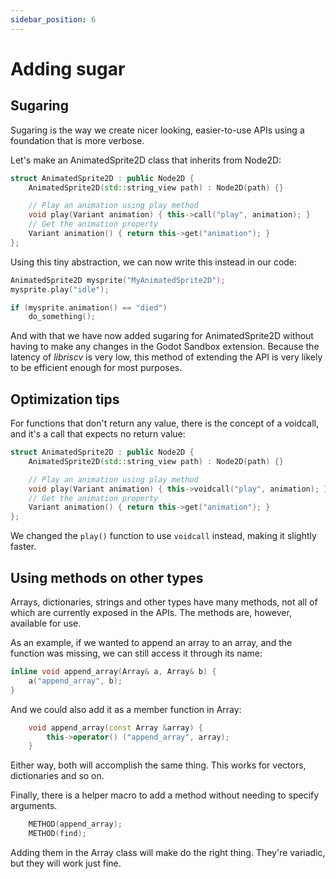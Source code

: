 ```yaml
---
sidebar_position: 6
---
```


# Adding sugar

## Sugaring

Sugaring is the way we create nicer looking, easier-to-use APIs using a foundation that is more verbose.

Let's make an AnimatedSprite2D class that inherits from Node2D:

```cpp
struct AnimatedSprite2D : public Node2D {
	AnimatedSprite2D(std::string_view path) : Node2D(path) {}

	// Play an animation using play method
	void play(Variant animation) { this->call("play", animation); }
	// Get the animation property
	Variant animation() { return this->get("animation"); }
};
```

Using this tiny abstraction, we can now write this instead in our code:

```cpp
AnimatedSprite2D mysprite("MyAnimatedSprite2D");
mysprite.play("idle");

if (mysprite.animation() == "died")
	do_something();
```

And with that we have now added sugaring for AnimatedSprite2D without having to make any changes in the Godot Sandbox extension. Because the latency of _libriscv_ is very low, this method of extending the API is very likely to be efficient enough for most purposes.


## Optimization tips

For functions that don't return any value, there is the concept of a voidcall, and it's a call that expects no return value:

```cpp
struct AnimatedSprite2D : public Node2D {
	AnimatedSprite2D(std::string_view path) : Node2D(path) {}

	// Play an animation using play method
	void play(Variant animation) { this->voidcall("play", animation); }
	// Get the animation property
	Variant animation() { return this->get("animation"); }
};
```

We changed the `play()` function to use `voidcall` instead, making it slightly faster.


## Using methods on other types

Arrays, dictionaries, strings and other types have many methods, not all of which are currently exposed in the APIs. The methods are, however, available for use.

As an example, if we wanted to append an array to an array, and the function was missing, we can still access it through its name:

```c++
inline void append_array(Array& a, Array& b) {
	a("append_array", b);
}
```

And we could also add it as a member function in Array:

```c++
	void append_array(const Array &array) {
		this->operator() ("append_array", array);
	}
```

Either way, both will accomplish the same thing. This works for vectors, dictionaries and so on.

Finally, there is a helper macro to add a method without needing to specify arguments.

```c++
	METHOD(append_array);
	METHOD(find);
```

Adding them in the Array class will make do the right thing. They're variadic, but they will work just fine.
